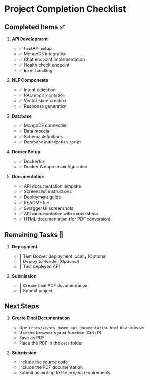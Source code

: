 # Project Completion Checklist

## Completed Items ✅

1. **API Development**
   - ✅ FastAPI setup
   - ✅ MongoDB integration
   - ✅ Chat endpoint implementation
   - ✅ Health check endpoint
   - ✅ Error handling

2. **NLP Components**
   - ✅ Intent detection
   - ✅ RAG implementation 
   - ✅ Vector store creation
   - ✅ Response generation

3. **Database**
   - ✅ MongoDB connection
   - ✅ Data models
   - ✅ Schema definitions
   - ✅ Database initialization script

4. **Docker Setup**
   - ✅ Dockerfile
   - ✅ Docker Compose configuration

5. **Documentation**
   - ✅ API documentation template
   - ✅ Screenshot instructions
   - ✅ Deployment guide
   - ✅ README file
   - ✅ Swagger UI screenshots
   - ✅ API documentation with screenshots
   - ✅ HTML documentation (for PDF conversion)

## Remaining Tasks 📝

1. **Deployment**
   - 📝 Test Docker deployment locally (Optional)
   - 📝 Deploy to Render (Optional)
   - 📝 Test deployed API

2. **Submission**
   - 📝 Create final PDF documentation
   - 📝 Submit project

## Next Steps

1. **Create Final Documentation**
   - Open `docs/savory_haven_api_documentation.html` in a browser
   - Use the browser's print function (Ctrl+P)
   - Save as PDF
   - Place the PDF in the `docs` folder

2. **Submission**
   - Include the source code
   - Include the PDF documentation
   - Submit according to the project requirements 